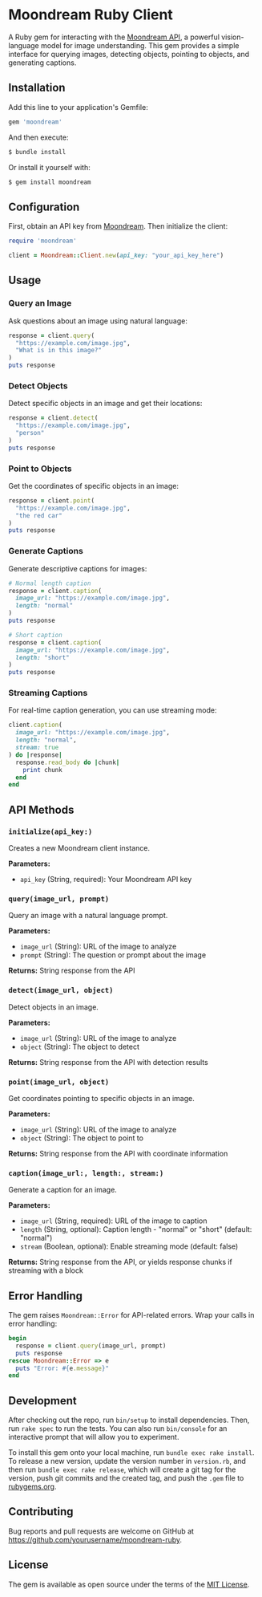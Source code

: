# Moondream Ruby Client

A Ruby gem for interacting with the [Moondream API](https://moondream.ai), a powerful vision-language model for image understanding. This gem provides a simple interface for querying images, detecting objects, pointing to objects, and generating captions.

## Installation

Add this line to your application's Gemfile:

```ruby
gem 'moondream'
```

And then execute:

```bash
$ bundle install
```

Or install it yourself with:

```bash
$ gem install moondream
```

## Configuration

First, obtain an API key from [Moondream](https://moondream.ai). Then initialize the client:

```ruby
require 'moondream'

client = Moondream::Client.new(api_key: "your_api_key_here")
```

## Usage

### Query an Image

Ask questions about an image using natural language:

```ruby
response = client.query(
  "https://example.com/image.jpg",
  "What is in this image?"
)
puts response
```

### Detect Objects

Detect specific objects in an image and get their locations:

```ruby
response = client.detect(
  "https://example.com/image.jpg",
  "person"
)
puts response
```

### Point to Objects

Get the coordinates of specific objects in an image:

```ruby
response = client.point(
  "https://example.com/image.jpg",
  "the red car"
)
puts response
```

### Generate Captions

Generate descriptive captions for images:

```ruby
# Normal length caption
response = client.caption(
  image_url: "https://example.com/image.jpg",
  length: "normal"
)
puts response

# Short caption
response = client.caption(
  image_url: "https://example.com/image.jpg",
  length: "short"
)
puts response
```

### Streaming Captions

For real-time caption generation, you can use streaming mode:

```ruby
client.caption(
  image_url: "https://example.com/image.jpg",
  length: "normal",
  stream: true
) do |response|
  response.read_body do |chunk|
    print chunk
  end
end
```

## API Methods

### `initialize(api_key:)`

Creates a new Moondream client instance.

**Parameters:**
- `api_key` (String, required): Your Moondream API key

### `query(image_url, prompt)`

Query an image with a natural language prompt.

**Parameters:**
- `image_url` (String): URL of the image to analyze
- `prompt` (String): The question or prompt about the image

**Returns:** String response from the API

### `detect(image_url, object)`

Detect objects in an image.

**Parameters:**
- `image_url` (String): URL of the image to analyze
- `object` (String): The object to detect

**Returns:** String response from the API with detection results

### `point(image_url, object)`

Get coordinates pointing to specific objects in an image.

**Parameters:**
- `image_url` (String): URL of the image to analyze
- `object` (String): The object to point to

**Returns:** String response from the API with coordinate information

### `caption(image_url:, length:, stream:)`

Generate a caption for an image.

**Parameters:**
- `image_url` (String, required): URL of the image to caption
- `length` (String, optional): Caption length - "normal" or "short" (default: "normal")
- `stream` (Boolean, optional): Enable streaming mode (default: false)

**Returns:** String response from the API, or yields response chunks if streaming with a block

## Error Handling

The gem raises `Moondream::Error` for API-related errors. Wrap your calls in error handling:

```ruby
begin
  response = client.query(image_url, prompt)
  puts response
rescue Moondream::Error => e
  puts "Error: #{e.message}"
end
```

## Development

After checking out the repo, run `bin/setup` to install dependencies. Then, run `rake spec` to run the tests. You can also run `bin/console` for an interactive prompt that will allow you to experiment.

To install this gem onto your local machine, run `bundle exec rake install`. To release a new version, update the version number in `version.rb`, and then run `bundle exec rake release`, which will create a git tag for the version, push git commits and the created tag, and push the `.gem` file to [rubygems.org](https://rubygems.org).

## Contributing

Bug reports and pull requests are welcome on GitHub at https://github.com/yourusername/moondream-ruby.

## License

The gem is available as open source under the terms of the [MIT License](https://opensource.org/licenses/MIT).

